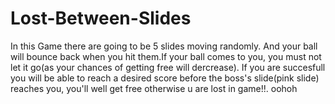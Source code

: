 # Lost-Between-Slides
In this Game there are going to be 5 slides moving randomly. 
And your ball will bounce back when you hit them.If your ball comes to you, you must not let it go(as your chances of getting free will dercrease). If you are succesfull you will be able to reach a desired score before the boss's slide(pink slide) reaches you, you'll well get free otherwise u are lost in game!!. 
oohoh
